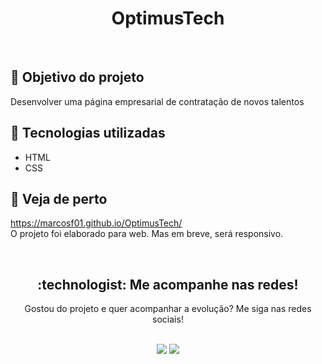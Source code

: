 <h1 align="center">OptimusTech</h1><br>

## :dart: Objetivo do projeto 
Desenvolver uma página empresarial de contratação de novos talentos

## :rocket: Tecnologias utilizadas

- HTML
- CSS

## :mag_right: Veja de perto
https://marcosf01.github.io/OptimusTech/ <br>
O projeto foi elaborado para web. Mas em breve, será responsivo.

<br>

<h2 align="center"> :technologist: Me acompanhe nas redes! </h2>

<p align="center">
Gostou do projeto e quer acompanhar a evolução? Me siga nas redes sociais!
</p>

<div align="center" style="display: inline_block"><br>
  <a href="https://instagram.com/felipereiss_01" target="_blank"><img src="https://img.shields.io/badge/-Instagram-E4405F?style=for-the-badge&logo=instagram&logoColor=white" target="_blank"></a>
  <a href = "https://www.linkedin.com/in/marcosfelipe01" target="_blank"><img src="https://img.shields.io/badge/-LinkedIn-%230077B5?style=for-the-badge&logo=linkedin&logoColor=white" target="_blank">
</div>  
